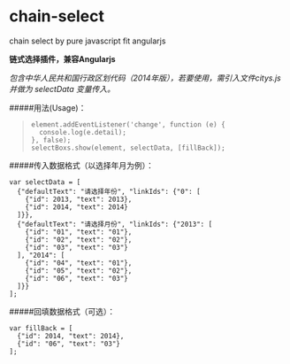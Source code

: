 chain-select
============

chain select by pure javascript fit angularjs

**链式选择插件，兼容Angularjs**

*包含中华人民共和国行政区划代码（2014年版），若要使用，需引入文件citys.js 并做为 selectData 变量传入。*


#####用法(Usage)：

>     element.addEventListener('change', function (e) {
>       console.log(e.detail);
>     }, false);
>     selectBoxs.show(element, selectData, [fillBack]);

#####传入数据格式（以选择年月为例）：

    var selectData = [
      {"defaultText": "请选择年份", "linkIds": {"0": [
        {"id": 2013, "text": 2013},
        {"id": 2014, "text": 2014}
      ]}},
      {"defaultText": "请选择月份", "linkIds": {"2013": [
        {"id": "01", "text": "01"},
        {"id": "02", "text": "02"},
        {"id": "03", "text": "03"}
      ], "2014": [
        {"id": "04", "text": "01"},
        {"id": "05", "text": "02"},
        {"id": "06", "text": "03"}
      ]}}
    ];

#####回填数据格式（可选）：

    var fillBack = [
      {"id": 2014, "text": 2014},
      {"id": "06", "text": "03"}
    ];
